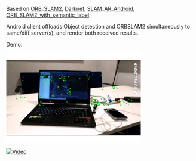 Based on [ORB_SLAM2](https://github.com/raulmur/ORB_SLAM2), [Darknet](https://github.com/pjreddie/darknet), [SLAM_AR_Android](https://github.com/Martin20150405/SLAM_AR_Android), [ORB_SLAM2_with_semantic_label](https://github.com/qixuxiang/orb-slam2_with_semantic_label). 

Android client offloads Object detection and ORBSLAM2 simultaneously to same/diff server(s), 
and render both received results.

Demo:

![](demo.gif)

[![Video](https://img.youtube.com/vi/V4um2N_RgZU/0.jpg)](https://www.youtube.com/watch?v=V4um2N_RgZU)

